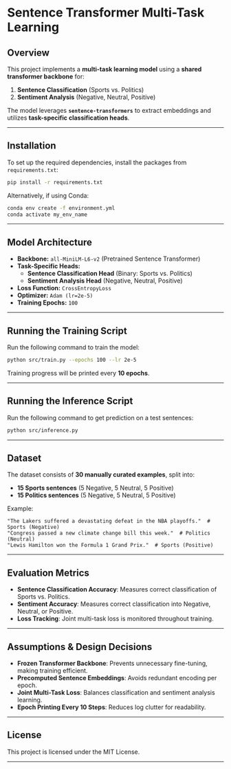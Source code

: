 # Sentence Transformer Multi-Task Learning

## Overview
This project implements a **multi-task learning model** using a **shared transformer backbone** for:
1. **Sentence Classification** (Sports vs. Politics)
2. **Sentiment Analysis** (Negative, Neutral, Positive)

The model leverages **`sentence-transformers`** to extract embeddings and utilizes **task-specific classification heads**.

---

## Installation
To set up the required dependencies, install the packages from `requirements.txt`:
```sh
pip install -r requirements.txt
```

Alternatively, if using Conda:
```sh
conda env create -f environment.yml
conda activate my_env_name
```

---

## Model Architecture
- **Backbone:** `all-MiniLM-L6-v2` (Pretrained Sentence Transformer)
- **Task-Specific Heads:**
  - **Sentence Classification Head** (Binary: Sports vs. Politics)
  - **Sentiment Analysis Head** (Negative, Neutral, Positive)
- **Loss Function:** `CrossEntropyLoss`
- **Optimizer:** `Adam (lr=2e-5)`
- **Training Epochs:** `100`

---

## Running the Training Script
Run the following command to train the model:
```sh
python src/train.py --epochs 100 --lr 2e-5
```
Training progress will be printed every **10 epochs**.

---

## Running the Inference Script
Run the following command to get prediction on a test sentences:
```sh
python src/inference.py
```

---

## Dataset
The dataset consists of **30 manually curated examples**, split into:
- **15 Sports sentences** (5 Negative, 5 Neutral, 5 Positive)
- **15 Politics sentences** (5 Negative, 5 Neutral, 5 Positive)

Example:
```plaintext
"The Lakers suffered a devastating defeat in the NBA playoffs."  # Sports (Negative)
"Congress passed a new climate change bill this week."  # Politics (Neutral)
"Lewis Hamilton won the Formula 1 Grand Prix."  # Sports (Positive)
```

---

## Evaluation Metrics
- **Sentence Classification Accuracy**: Measures correct classification of Sports vs. Politics.
- **Sentiment Accuracy**: Measures correct classification into Negative, Neutral, or Positive.
- **Loss Tracking**: Joint multi-task loss is monitored throughout training.

---

## Assumptions & Design Decisions
- **Frozen Transformer Backbone**: Prevents unnecessary fine-tuning, making training efficient.
- **Precomputed Sentence Embeddings**: Avoids redundant encoding per epoch.
- **Joint Multi-Task Loss**: Balances classification and sentiment analysis learning.
- **Epoch Printing Every 10 Steps**: Reduces log clutter for readability.

---

## License
This project is licensed under the MIT License.

---
